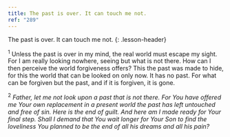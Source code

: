 ```yaml
---
title: The past is over. It can touch me not.
ref: "289"
---
```


The past is over. It can touch me not.
{: .lesson-header}

<sup>1</sup> Unless the past is over in my mind, the real world must
escape my sight. For I am really looking nowhere, seeing but what is not
there. How can I then perceive the world forgiveness offers? This the
past was made to hide, for this the world that can be looked on only
now. It has no past. For what can be forgiven but the past, and if it is
forgiven, it is gone.

<sup>2</sup> *Father, let me not look upon a past that is not there. For
You have offered me Your own replacement in a present world the past has
left untouched and free of sin. Here is the end of guilt. And here am I
made ready for Your final step. Shall I demand that You wait longer for
Your Son to find the loveliness You planned to be the end of all his
dreams and all his pain?*

